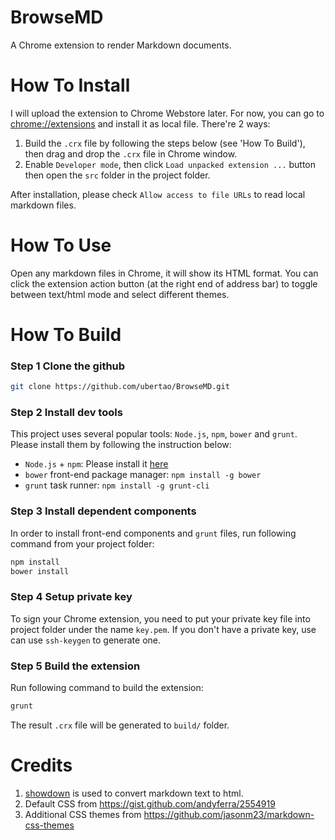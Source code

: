 BrowseMD
========

A Chrome extension to render Markdown documents.

How To Install
==============

I will upload the extension to Chrome Webstore later.
For now, you can go to [chrome://extensions](chrome://extensions/) and install it as local file. There're 2 ways:

1. Build the `.crx` file by following the steps below (see 'How To Build'), then drag and drop the `.crx` file in Chrome window.
2. Enable `Developer mode`, then click `Load unpacked extension ...` button then open the `src` folder in the project folder.

After installation, please check `Allow access to file URLs` to read local markdown files.

How To Use
==========

Open any markdown files in Chrome, it will show its HTML format. 
You can click the extension action button (at the right end of address bar) to toggle between text/html mode and select different themes.

How To Build
============

### Step 1 Clone the github

```bash
git clone https://github.com/ubertao/BrowseMD.git
```

### Step 2 Install dev tools

This project uses several popular tools: `Node.js`, `npm`, `bower` and `grunt`.
Please install them by following the instruction below:

* `Node.js` + `npm`: Please install it [here](http://nodejs.org/download/)
* `bower` front-end package manager: `npm install -g bower` 
* `grunt` task runner: `npm install -g grunt-cli`

### Step 3 Install dependent components

In order to install front-end components and `grunt` files, run following command from your project folder:

```bash
npm install
bower install
```

### Step 4 Setup private key

To sign your Chrome extension, you need to put your private key file into project folder under the name `key.pem`.
If you don't have a private key, use can use `ssh-keygen` to generate one.

### Step 5 Build the extension

Run following command to build the extension:

```bash
grunt
```

The result `.crx` file will be generated to `build/` folder.

Credits
=======

1. [showdown](https://github.com/coreyti/showdown) is used to convert markdown text to html.
2. Default CSS from https://gist.github.com/andyferra/2554919
3. Additional CSS themes from https://github.com/jasonm23/markdown-css-themes